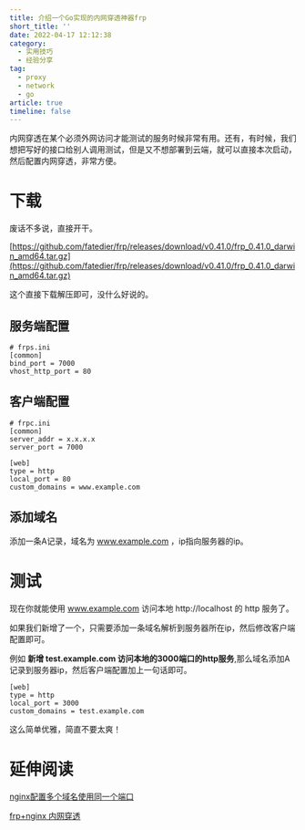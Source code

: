 ```yaml
---
title: 介绍一个Go实现的内网穿透神器frp
short_title: ''
date: 2022-04-17 12:12:38
category:
  - 实用技巧
  - 经验分享
tag:
  - proxy
  - network
  - go
article: true
timeline: false
---
```

内网穿透在某个必须外网访问才能测试的服务时候非常有用。还有，有时候，我们想把写好的接口给别人调用测试，但是又不想部署到云端，就可以直接本次启动，然后配置内网穿透，非常方便。

<!-- more -->

# 下载

废话不多说，直接开干。

[https://github.com/fatedier/frp/releases/download/v0.41.0/frp_0.41.0_darwin_amd64.tar.gz](https://github.com/fatedier/frp/releases/download/v0.41.0/frp_0.41.0_darwin_amd64.tar.gz)

这个直接下载解压即可，没什么好说的。

## 服务端配置

```properties
# frps.ini
[common]
bind_port = 7000
vhost_http_port = 80
```

## 客户端配置

```properties
# frpc.ini
[common]
server_addr = x.x.x.x
server_port = 7000

[web]
type = http
local_port = 80
custom_domains = www.example.com
```

## 添加域名

添加一条A记录，域名为 www.example.com ，ip指向服务器的ip。

# 测试

现在你就能使用 www.example.com 访问本地 http://localhost 的 http 服务了。

如果我们新增了一个，只需要添加一条域名解析到服务器所在ip，然后修改客户端配置即可。

例如 **新增 test.example.com 访问本地的3000端口的http服务**,那么域名添加A记录到服务器ip，然后客户端配置加上一句话即可。

```properties
[web]
type = http
local_port = 3000
custom_domains = test.example.com
```

这么简单优雅，简直不要太爽！

# 延伸阅读

[nginx配置多个域名使用同一个端口](https://www.csdn.net/tags/MtjaYgzsNTYzNjAtYmxvZwO0O0OO0O0O.html)

[frp+nginx 内网穿透](https://blog.csdn.net/qq_37499645/article/details/114535942)